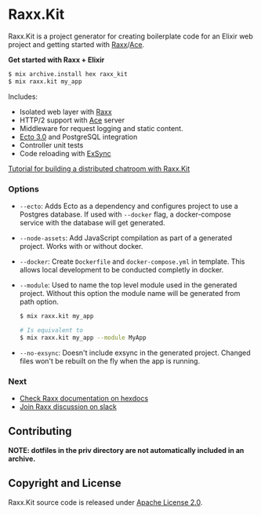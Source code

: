 # Raxx.Kit

Raxx.Kit is a project generator for creating boilerplate code for an Elixir web project and
getting started with [Raxx](https://github.com/crowdhailer/raxx)/[Ace](https://github.com/CrowdHailer/Ace).

**Get started with Raxx + Elixir**

```sh
$ mix archive.install hex raxx_kit
$ mix raxx.kit my_app
```

Includes:

- Isolated web layer with [Raxx](https://github.com/crowdhailer/raxx)
- HTTP/2 support with [Ace](https://github.com/CrowdHailer/Ace) server
- Middleware for request logging and static content.
- [Ecto 3.0](https://github.com/elixir-ecto/ecto_sql) and PostgreSQL integration
- Controller unit tests
- Code reloading with [ExSync](https://github.com/falood/exsync)

[Tutorial for building a distributed chatroom with Raxx.Kit](http://crowdhailer.me/2018-05-01/building-a-distributed-chatroom-with-raxx-kit/)

### Options

- `--ecto`: Adds Ecto as a dependency and configures project to use
  a Postgres database. If used with `--docker` flag, a docker-compose service
  with the database will get generated.

- `--node-assets`: Add JavaScript compilation as part of a generated project.
  Works with or without docker.

- `--docker`: Create `Dockerfile` and `docker-compose.yml` in template.
  This allows local development to be conducted completly in docker.

- `--module`: Used to name the top level module used in the generated project.
  Without this option the module name will be generated from path option.

  ```sh
  $ mix raxx.kit my_app

  # Is equivalent to
  $ mix raxx.kit my_app --module MyApp
  ```

- `--no-exsync`: Doesn't include exsync in the generated project. Changed
  files won't be rebuilt on the fly when the app is running.

### Next

- [Check Raxx documentation on hexdocs](https://hexdocs.pm/raxx)
- [Join Raxx discussion on slack](https://elixir-lang.slack.com/messages/C56H3TBH8/)

## Contributing

**NOTE: dotfiles in the priv directory are not automatically included in an archive.**

## Copyright and License

Raxx.Kit source code is released under [Apache License 2.0](License).
